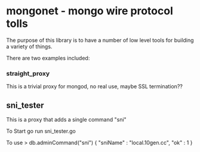# mongonet - mongo wire protocol tolls

The purpose of this library is to have a number of low level tools for building a variety of things.

There are two examples included:


### straight_proxy
This is a trivial proxy for mongod, no real use, maybe SSL termination??

## sni_tester
This is a proxy that adds a single command "sni"

To Start
   go run sni_tester.go <path to crt file> <path to key file>

To use
    > db.adminCommand("sni")
    { "sniName" : "local.10gen.cc", "ok" : 1 }
